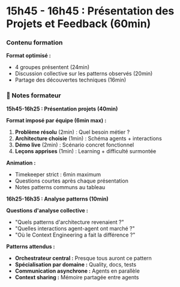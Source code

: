 # 15h45 - 16h45 : Présentation des Projets et Feedback (60min)

### Contenu formation

**Format optimisé :**
- 4 groupes présentent (24min)
- Discussion collective sur les patterns observés (20min)
- Partage des découvertes techniques (16min)

### 📝 Notes formateur

**15h45-16h25 : Présentation projets (40min)**

**Format imposé par équipe (6min max) :**
1. **Problème résolu** (2min) : Quel besoin métier ?
2. **Architecture choisie** (1min) : Schéma agents + interactions
3. **Démo live** (2min) : Scénario concret fonctionnel
4. **Leçons apprises** (1min) : Learning + difficulté surmontée

**Animation :**
- Timekeeper strict : 6min maximum
- Questions courtes après chaque présentation
- Notes patterns communs au tableau

**16h25-16h35 : Analyse patterns (10min)**

**Questions d'analyse collective :**
- "Quels patterns d'architecture revenaient ?"
- "Quelles interactions agent-agent ont marché ?"
- "Où le Context Engineering a fait la différence ?"

**Patterns attendus :**
- **Orchestrateur central :** Presque tous auront ce pattern
- **Spécialisation par domaine :** Quality, docs, tests
- **Communication asynchrone :** Agents en parallèle
- **Context sharing :** Mémoire partagée entre agents
